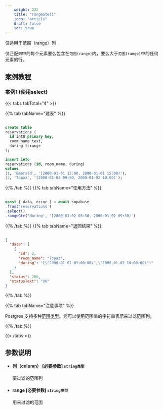```yaml
---
    weight: 232
    title: "rangeGte()"
    icon: "article"
    draft: false
    toc: true
---
```




仅适用于范围（range）列

仅匹配`列`中的每个元素要么包含在`范围(range)`内，要么大于`范围(range)`中的任何元素的行。


## 案例教程

### 案例1 (使用select)

{{< tabs tabTotal="4" >}}
 
{{% tab tabName="建表" %}}



  ```sql
                                                                                
create table
  reservations (
    id int8 primary key,
    room_name text,
    during tsrange
  );

insert into
  reservations (id, room_name, during)
values
  (1, 'Emerald', '[2000-01-01 13:00, 2000-01-01 15:00)'),
  (2, 'Topaz', '[2000-01-02 09:00, 2000-01-02 10:00)');
  ```



{{% /tab %}}
{{% tab tabName="使用方法" %}}



  ```ts
                                                                                
const { data, error } = await supabase
  .from('reservations')
  .select()
  .rangeGte('during', '[2000-01-02 08:30, 2000-01-02 09:30)')
  ```



{{% /tab %}}
{{% tab tabName="返回结果" %}}



  ```json
                                                                                
  {
    "data": [
      {
        "id": 2,
        "room_name": "Topaz",
        "during": "[\"2000-01-02 09:00:00\",\"2000-01-02 10:00:00\")"
      }
    ],
    "status": 200,
    "statusText": "OK"
  }
  ```



{{% /tab %}}

{{% tab tabName="注意事项" %}}



Postgres 支持多种[范围类型](https://www.postgresql.org/docs/current/rangetypes.html)。您可以使用范围值的字符串表示来过滤范围列。



{{% /tab %}}


{{< /tabs >}}





## 参数说明


<ul className="method-list-group">
  
<li className="method-list-item">
  <h4 className="method-list-item-label">
    <span className="method-list-item-label-name">
      列（column）
    </span>
    <span className="method-list-item-label-badge required">
      [必要参数]
    </span>
    <span className="method-list-item-validation">
      <code>string类型</code>
    </span>
  </h4>
  <div class="method-list-item-description">

要过滤的范围列

  </div>
  
</li>


<li className="method-list-item">
  <h4 className="method-list-item-label">
    <span className="method-list-item-label-name">
      range
    </span>
    <span className="method-list-item-label-badge required">
      [必要参数]
    </span>
    <span className="method-list-item-validation">
      <code>string类型</code>
    </span>
  </h4>
  <div class="method-list-item-description">

用来过滤的范围

  </div>
  
</li>

</ul>